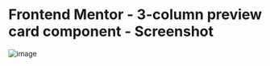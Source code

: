 # Frontend Mentor - 3-column preview card component - Screenshot

![image](https://github.com/yiyingko/3-column-preview-CSS-Grid/assets/115703682/5229620c-5eec-490b-8591-8bd4fd5aaafa)



